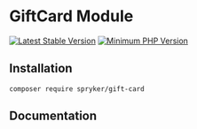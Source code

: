 # GiftCard Module
[![Latest Stable Version](https://poser.pugx.org/spryker/gift-card/v/stable.svg)](https://packagist.org/packages/spryker/gift-card)
[![Minimum PHP Version](https://img.shields.io/badge/php-%3E%3D%208.0-8892BF.svg)](https://php.net/)

## Installation

```
composer require spryker/gift-card
```

## Documentation
